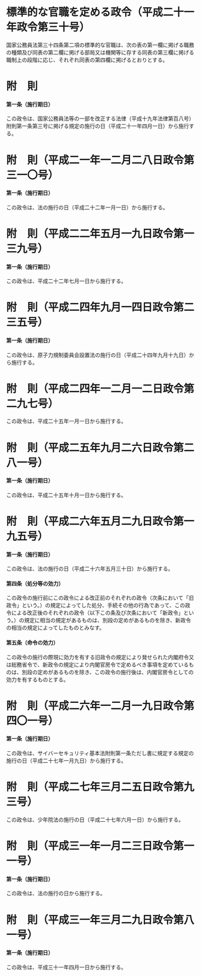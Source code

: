# 標準的な官職を定める政令（平成二十一年政令第三十号）
国家公務員法第三十四条第二項の標準的な官職は、次の表の第一欄に掲げる職務の種類及び同表の第二欄に掲げる部局又は機関等に存する同表の第三欄に掲げる職制上の段階に応じ、それぞれ同表の第四欄に掲げるとおりとする。
# 附　則
#### 第一条（施行期日）
この政令は、国家公務員法等の一部を改正する法律（平成十九年法律第百八号）附則第一条第三号に掲げる規定の施行の日（平成二十一年四月一日）から施行する。
# 附　則（平成二一年一二月二八日政令第三一〇号）
#### 第一条（施行期日）
この政令は、法の施行の日（平成二十二年一月一日）から施行する。
# 附　則（平成二二年五月一九日政令第一三九号）
#### 第一条（施行期日）
この政令は、平成二十二年七月一日から施行する。
# 附　則（平成二四年九月一四日政令第二三五号）
#### 第一条（施行期日）
この政令は、原子力規制委員会設置法の施行の日（平成二十四年九月十九日）から施行する。
# 附　則（平成二四年一二月一二日政令第二九七号）
この政令は、平成二十五年一月一日から施行する。
# 附　則（平成二五年九月二六日政令第二八一号）
#### 第一条（施行期日）
この政令は、平成二十五年十月一日から施行する。
# 附　則（平成二六年五月二九日政令第一九五号）
#### 第一条（施行期日）
この政令は、法の施行の日（平成二十六年五月三十日）から施行する。
#### 第四条（処分等の効力）
この政令の施行前にこの政令による改正前のそれぞれの政令（次条において「旧政令」という。）の規定によってした処分、手続その他の行為であって、この政令による改正後のそれぞれの政令（以下この条及び次条において「新政令」という。）の規定に相当の規定があるものは、別段の定めがあるものを除き、新政令の相当の規定によってしたものとみなす。
#### 第五条（命令の効力）
この政令の施行の際現に効力を有する旧政令の規定により発せられた内閣府令又は総務省令で、新政令の規定により内閣官房令で定めるべき事項を定めているものは、別段の定めがあるものを除き、この政令の施行後は、内閣官房令としての効力を有するものとする。
# 附　則（平成二六年一二月一九日政令第四〇一号）
#### 第一条（施行期日）
この政令は、サイバーセキュリティ基本法附則第一条ただし書に規定する規定の施行の日（平成二十七年一月九日）から施行する。
# 附　則（平成二七年三月二五日政令第九三号）
この政令は、少年院法の施行の日（平成二十七年六月一日）から施行する。
# 附　則（平成三一年一月二三日政令第一一号）
#### 第一条（施行期日）
この政令は、法の施行の日から施行する。
# 附　則（平成三一年三月二九日政令第八一号）
#### 第一条（施行期日）
この政令は、平成三十一年四月一日から施行する。
